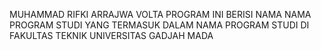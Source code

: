 MUHAMMAD RIFKI ARRAJWA VOLTA 
PROGRAM INI BERISI NAMA NAMA PROGRAM STUDI YANG TERMASUK DALAM NAMA PROGRAM STUDI DI FAKULTAS TEKNIK UNIVERSITAS GADJAH MADA
